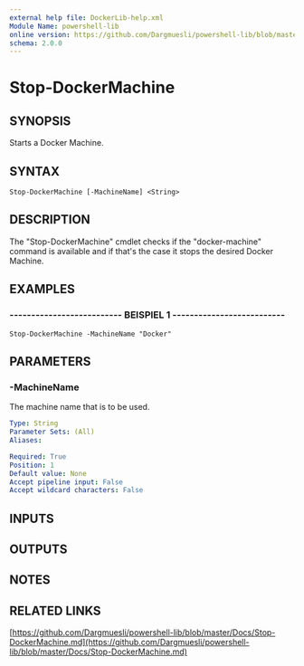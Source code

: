 ```yaml
---
external help file: DockerLib-help.xml
Module Name: powershell-lib
online version: https://github.com/Dargmuesli/powershell-lib/blob/master/Docs/Stop-DockerMachine.md
schema: 2.0.0
---
```


# Stop-DockerMachine

## SYNOPSIS
Starts a Docker Machine.

## SYNTAX

```
Stop-DockerMachine [-MachineName] <String>
```

## DESCRIPTION
The "Stop-DockerMachine" cmdlet checks if the "docker-machine" command is available and if that's the case it stops the desired Docker Machine.

## EXAMPLES

### -------------------------- BEISPIEL 1 --------------------------
```
Stop-DockerMachine -MachineName "Docker"
```

## PARAMETERS

### -MachineName
The machine name that is to be used.

```yaml
Type: String
Parameter Sets: (All)
Aliases: 

Required: True
Position: 1
Default value: None
Accept pipeline input: False
Accept wildcard characters: False
```

## INPUTS

## OUTPUTS

## NOTES

## RELATED LINKS

[https://github.com/Dargmuesli/powershell-lib/blob/master/Docs/Stop-DockerMachine.md](https://github.com/Dargmuesli/powershell-lib/blob/master/Docs/Stop-DockerMachine.md)


